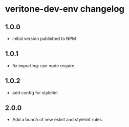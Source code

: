 # veritone-dev-env changelog

## 1.0.0
* initial version published to NPM

## 1.0.1
* fix importing: use node require

## 1.0.2
* add config for stylelint

## 2.0.0
* Add a bunch of new eslint and stylelint rules
